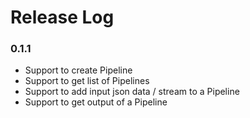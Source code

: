 # Release Log

### 0.1.1

* Support to create Pipeline
* Support to get list of Pipelines
* Support to add input json data / stream to a Pipeline
* Support to get output of a Pipeline